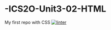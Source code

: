# -ICS2O-Unit3-02-HTML
My first repo with CSS
[![linter](https://github.com/MiladRahall/-ICS2O-Unit3-02-HTML/workflows/linter/badge.svg)](https://github.com/marketplace/actions/super-linter)        
